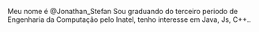 Meu nome é @Jonathan_Stefan
Sou graduando do terceiro periodo de Engenharia da Computação
pelo Inatel, tenho interesse em Java, Js, C++..

<!---
Jonathan-Stefan/Jonathan-Stefan is a ✨ special ✨ repository because its `README.md` (this file) appears on your GitHub profile.
You can click the Preview link to take a look at your changes.
--->
